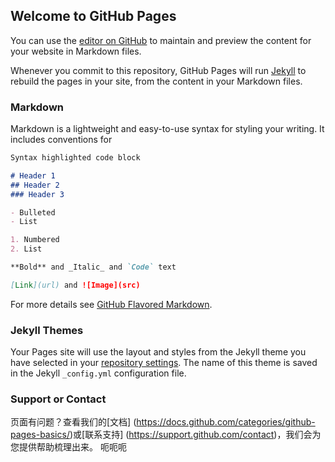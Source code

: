 ## Welcome to GitHub Pages

You can use the [editor on GitHub](https://github.com/jkhrX/jkhrx.github.io/edit/main/README.md) to maintain and preview the content for your website in Markdown files.

Whenever you commit to this repository, GitHub Pages will run [Jekyll](https://jekyllrb.com/) to rebuild the pages in your site, from the content in your Markdown files.

### Markdown

Markdown is a lightweight and easy-to-use syntax for styling your writing. It includes conventions for

```markdown
Syntax highlighted code block

# Header 1
## Header 2
### Header 3

- Bulleted
- List

1. Numbered
2. List

**Bold** and _Italic_ and `Code` text

[Link](url) and ![Image](src)
```

For more details see [GitHub Flavored Markdown](https://guides.github.com/features/mastering-markdown/).

### Jekyll Themes

Your Pages site will use the layout and styles from the Jekyll theme you have selected in your [repository settings](https://github.com/jkhrX/jkhrx.github.io/settings/pages). The name of this theme is saved in the Jekyll `_config.yml` configuration file.

### Support or Contact

页面有问题？查看我们的[文档] (https://docs.github.com/categories/github-pages-basics/)或[联系支持] (https://support.github.com/contact)，我们会为您提供帮助梳理出来。
呃呃呃
